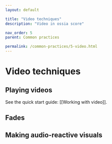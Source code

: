 ```yaml
---
layout: default

title: "Video techniques"
description: "Video in ossia score"

nav_order: 5
parent: Common practices

permalink: /common-practices/5-video.html
---
```


# Video techniques

## Playing videos

See the quick start guide: [[Working with video]].

## Fades


## Making audio-reactive visuals